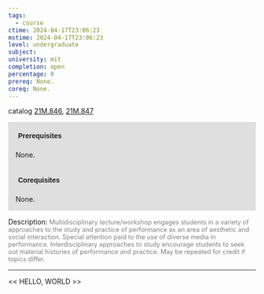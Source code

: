 ```yaml
---
tags:
  - course
ctime: 2024-04-17T23:06:23
mstime: 2024-04-17T23:06:23
level: undergraduate
subject: 
university: mit
completion: open
percentage: 0
prereq: None.
coreq: None.
---
```


catalog [21M.846](http://student.mit.edu/catalog/m21Mb.html#21M.846), [21M.847](http://student.mit.edu/catalog/m21Mb.html#21M.847)

<span style="display: block; padding: 15px; background-color: rgb(100, 100, 100, 0.2);"><font id="m_prereq2630_0" style="display: block; font-family: Arial, sans-serif; font-weight: bold; padding: 5px">Prerequisites</font><br><span id="prereq2630_0">None.</span></span>
<span style="display: block; padding: 15px; background-color: rgb(100, 100, 100, 0.2);"><font id="m_coreq2630_0" style="display: block; font-family: Arial, sans-serif; font-weight: bold; padding: 5px">Corequisites</font><br><span id="coreq2630_0">None.</span></span>

<font style="">Description:</font>
<font style="color: grey; font-size: 0.8rem;">Multidisciplinary lecture/workshop engages students in a variety of approaches to the study and practice of performance as an area of aesthetic and social interaction. Special attention paid to the use of diverse media in performance. Interdisciplinary approaches to study encourage students to seek out material histories of performance and practice. May be repeated for credit if topics differ.</font>



---

<< HELLO, WORLD >>
